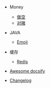 - Money

  - [做空](short.md)
  - [对赌](gambling.md)


- JAVA
  <!--
  - [Configuration](configuration.md)
  - [Themes](themes.md)
  - [List of Plugins](plugins.md)
  - [Write a Plugin](write-a-plugin.md)
  - [Markdown configuration](markdown.md)
  - [Language highlighting](language-highlight.md)-->
  - [Emoji](emoji.md)

- 缓存

  - [Redis](redis.md)
  <!--
  - [Helpers](helpers.md)
  - [Vue compatibility](vue.md)
  - [CDN](cdn.md)
  - [Offline Mode (PWA)](pwa.md)
  - [Server-Side Rendering (SSR)](ssr.md)
  - [Embed Files](embed-files.md)-->

- [Awesome docsify](awesome.md)
- [Changelog](changelog.md)

